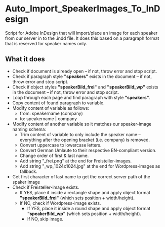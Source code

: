 # Auto_Import_SpeakerImages_To_InDesign
Script for Adobe InDesign that will import/place an image for each speaker from our server in to the .indd file. It does this based on a paragraph format that is reserved for speaker names only.

## What it does
- Check if document is already open – if not, throw error and stop script.
- Check if paragraph style **"speakers"** exists in the document – if not, throw error and stop script.
- Check if object styles **"speakerBild_frei"** and **"speakerBild_wp"** exists in the document – if not, throw error and stop script.
- Loop through each page and find paragraph with style **"speakers"**.
- Copy content of found paragraph to variable.
- Modify content of variable as follows:
  - from: speakername (company)
  - to: speakername | company
- Modify content of another variable so it matches our speaker-image naming schema: 
  - Trim content of variable to only include the speaker name – everything after the opening bracket (i.e. company) is removed.
  - Convert uppercase to lowercase letters.
  - Convert German Umlaute to their respective EN-compliant version.
  - Change order of first & last name.
  - Add string "_frei.png" at the end for Freisteller-images.
  - Add string "_wp_1024x1024.jpg" at the end for Wordpress-images as fallback.
- Get first character of last name to get the correct server path of the spaker image
- Check if Freisteller-image exists.
  - If YES, place it inside a rectangle shape and apply object format **"speakerBild_frei"** (which sets position + width/height).
  - If NO, check if Wordpress-image exists.
    - If YES, place it inside a round shape and apply object format **"speakerBild_wp"** (which sets position + width/height).
    - If NO, skip image.